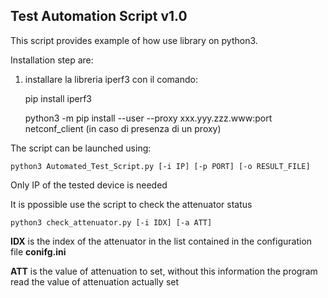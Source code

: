 ## Test Automation Script v1.0
This script provides example of how use library on python3.

Installation step are:
1. installare la libreria iperf3 con il comando:

	pip install iperf3

	python3 -m pip install --user  --proxy xxx.yyy.zzz.www:port netconf_client (in caso di presenza di un proxy)


The script can be launched using:

	python3 Automated_Test_Script.py [-i IP] [-p PORT] [-o RESULT_FILE]

Only IP of the tested device is needed

It is ppossible use the script to check the attenuator status

    python3 check_attenuator.py [-i IDX] [-a ATT]

**IDX** is the index of the attenuator in the list contained in the configuration file **conifg.ini**

**ATT** is the value of attenuation to set, without this information the program read the value of attenuation actually set





